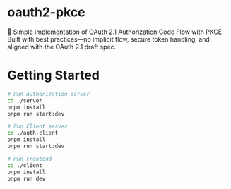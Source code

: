 # oauth2-pkce
🔐 Simple implementation of OAuth 2.1 Authorization Code Flow with PKCE. Built with best practices—no implicit flow, secure token handling, and aligned with the OAuth 2.1 draft spec.

# Getting Started
```sh
# Run Authorization server
cd ./server
pnpm install
pnpm run start:dev
```

```sh
# Run Client server
cd ./auth-client
pnpm install
pnpm run start:dev
```

```sh
# Run Frontend
cd ./client
pnpm install
pnpm run dev
```
